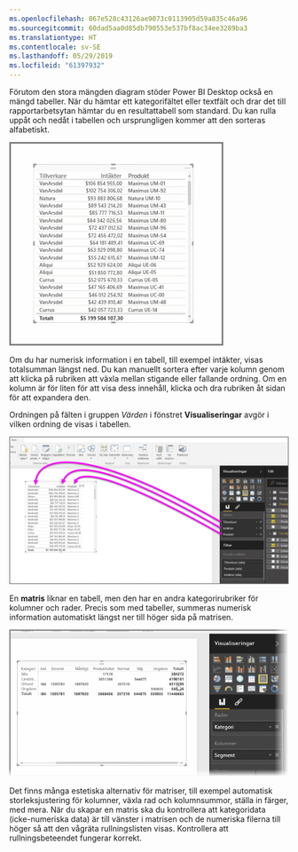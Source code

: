 ```yaml
---
ms.openlocfilehash: 867e528c43126ae9073c0113905d59a835c46a96
ms.sourcegitcommit: 60dad5aa0d85db790553e537bf8ac34ee3289ba3
ms.translationtype: HT
ms.contentlocale: sv-SE
ms.lasthandoff: 05/29/2019
ms.locfileid: "61397932"
---
```

Förutom den stora mängden diagram stöder Power BI Desktop också en mängd tabeller. När du hämtar ett kategorifältet eller textfält och drar det till rapportarbetsytan hämtar du en resultattabell som standard. Du kan rulla uppåt och nedåt i tabellen och ursprungligen kommer att den sorteras alfabetiskt.

![](media/3-6-create-tables-matrixes/3-6_1.png)

Om du har numerisk information i en tabell, till exempel intäkter, visas totalsumman längst ned. Du kan manuellt sortera efter varje kolumn genom att klicka på rubriken att växla mellan stigande eller fallande ordning. Om en kolumn är för liten för att visa dess innehåll, klicka och dra rubriken åt sidan för att expandera den.

Ordningen på fälten i gruppen *Värden* i fönstret **Visualiseringar** avgör i vilken ordning de visas i tabellen.

![](media/3-6-create-tables-matrixes/3-6_2.png)

En **matris** liknar en tabell, men den har en andra kategorirubriker för kolumner och rader. Precis som med tabeller, summeras numerisk information automatiskt längst ner till höger sida på matrisen.

![](media/3-6-create-tables-matrixes/3-6_3.png)

Det finns många estetiska alternativ för matriser, till exempel automatisk storleksjustering för kolumner, växla rad och kolumnsummor, ställa in färger, med mera. När du skapar en matris ska du kontrollera att kategoridata (icke-numeriska data) är till vänster i matrisen och de numeriska filerna till höger så att den vågräta rullningslisten visas. Kontrollera att rullningsbeteendet fungerar korrekt.

